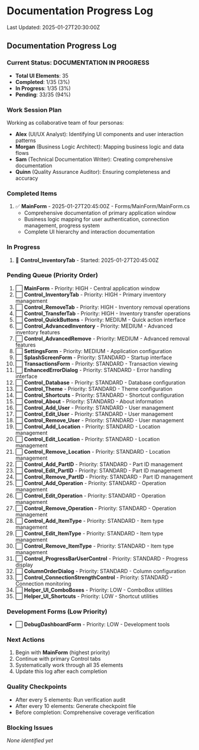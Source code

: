 # Documentation Progress Log
Last Updated: 2025-01-27T20:30:00Z

## Documentation Progress Log

### Current Status: DOCUMENTATION IN PROGRESS
- **Total UI Elements**: 35
- **Completed**: 1/35 (3%)
- **In Progress**: 1/35 (3%)
- **Pending**: 33/35 (94%)

### Work Session Plan
Working as collaborative team of four personas:
- **Alex** (UI/UX Analyst): Identifying UI components and user interaction patterns
- **Morgan** (Business Logic Architect): Mapping business logic and data flows
- **Sam** (Technical Documentation Writer): Creating comprehensive documentation
- **Quinn** (Quality Assurance Auditor): Ensuring completeness and accuracy

### Completed Items
1. ✅ **MainForm** - 2025-01-27T20:45:00Z - Forms/MainForm/MainForm.cs
   - Comprehensive documentation of primary application window
   - Business logic mapping for user authentication, connection management, progress system
   - Complete UI hierarchy and interaction documentation

### In Progress
1. 🔄 **Control_InventoryTab** - Started: 2025-01-27T20:45:00Z

### Pending Queue (Priority Order)
1. ⬜ **MainForm** - Priority: HIGH - Central application window
2. ⬜ **Control_InventoryTab** - Priority: HIGH - Primary inventory management
3. ⬜ **Control_RemoveTab** - Priority: HIGH - Inventory removal operations
4. ⬜ **Control_TransferTab** - Priority: HIGH - Inventory transfer operations
5. ⬜ **Control_QuickButtons** - Priority: MEDIUM - Quick action interface
6. ⬜ **Control_AdvancedInventory** - Priority: MEDIUM - Advanced inventory features
7. ⬜ **Control_AdvancedRemove** - Priority: MEDIUM - Advanced removal features
8. ⬜ **SettingsForm** - Priority: MEDIUM - Application configuration
9. ⬜ **SplashScreenForm** - Priority: STANDARD - Startup interface
10. ⬜ **TransactionsForm** - Priority: STANDARD - Transaction viewing
11. ⬜ **EnhancedErrorDialog** - Priority: STANDARD - Error handling interface
12. ⬜ **Control_Database** - Priority: STANDARD - Database configuration
13. ⬜ **Control_Theme** - Priority: STANDARD - Theme configuration
14. ⬜ **Control_Shortcuts** - Priority: STANDARD - Shortcut configuration
15. ⬜ **Control_About** - Priority: STANDARD - About information
16. ⬜ **Control_Add_User** - Priority: STANDARD - User management
17. ⬜ **Control_Edit_User** - Priority: STANDARD - User management
18. ⬜ **Control_Remove_User** - Priority: STANDARD - User management
19. ⬜ **Control_Add_Location** - Priority: STANDARD - Location management
20. ⬜ **Control_Edit_Location** - Priority: STANDARD - Location management
21. ⬜ **Control_Remove_Location** - Priority: STANDARD - Location management
22. ⬜ **Control_Add_PartID** - Priority: STANDARD - Part ID management
23. ⬜ **Control_Edit_PartID** - Priority: STANDARD - Part ID management
24. ⬜ **Control_Remove_PartID** - Priority: STANDARD - Part ID management
25. ⬜ **Control_Add_Operation** - Priority: STANDARD - Operation management
26. ⬜ **Control_Edit_Operation** - Priority: STANDARD - Operation management
27. ⬜ **Control_Remove_Operation** - Priority: STANDARD - Operation management
28. ⬜ **Control_Add_ItemType** - Priority: STANDARD - Item type management
29. ⬜ **Control_Edit_ItemType** - Priority: STANDARD - Item type management
30. ⬜ **Control_Remove_ItemType** - Priority: STANDARD - Item type management
31. ⬜ **Control_ProgressBarUserControl** - Priority: STANDARD - Progress display
32. ⬜ **ColumnOrderDialog** - Priority: STANDARD - Column configuration
33. ⬜ **Control_ConnectionStrengthControl** - Priority: STANDARD - Connection monitoring
34. ⬜ **Helper_UI_ComboBoxes** - Priority: LOW - ComboBox utilities
35. ⬜ **Helper_UI_Shortcuts** - Priority: LOW - Shortcut utilities

### Development Forms (Low Priority)
- ⬜ **DebugDashboardForm** - Priority: LOW - Development tools

### Next Actions
1. Begin with **MainForm** (highest priority)
2. Continue with primary Control tabs
3. Systematically work through all 35 elements
4. Update this log after each completion

### Quality Checkpoints
- After every 5 elements: Run verification audit
- After every 10 elements: Generate checkpoint file
- Before completion: Comprehensive coverage verification

### Blocking Issues
*None identified yet*
